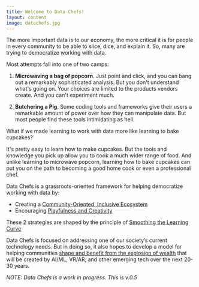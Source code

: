 ```yaml
---
title: Welcome to Data Chefs!
layout: content
image: datachefs.jpg
---
```


The more important data is to our economy, the more critical it is for people in every community to be able to slice, dice, and explain it. So, many are trying to democratize working with data. 

Most attempts fall into one of two camps:

1) __Microwaving a bag of popcorn__. Just point and click, and you can bang out a remarkably sophisticated analysis. But you don't understand what's going on. Your choices are limited to the products vendors create. And you can't experiment much.

2) __Butchering a Pig__.  Some coding tools and frameworks give their users a remarkable amount of power over how they can manipulate data. But most people find these tools intimidating as hell.

What if we made learning to work with data more like learning to bake cupcakes?

It's pretty easy to learn how to make cupcakes.  But the tools and knowledge you pick up allow you to cook a much wider range of food. And unlike learning to microwave popcorn, learning how to bake cupcakes can put you on the path to becoming a good home cook or even a professional chef.

Data Chefs is a grassroots-oriented framework for helping democratize working with data by:

 - Creating a [Community-Oriented, Inclusive Ecosystem](/pages/strategies/community.html)
 - Encouraging [Playfulness and Creativity](/pages/strategies/play.html)

These 2 strategies are shaped by the principle of [Smoothing the Learning Curve](/pages/strategies/smooth-learning-curve.html)

Data Chefs is focused on addressing one of our society’s current technology needs. But in doing so, it also hopes to develop a model for helping communities [shape and benefit from the explosion of wealth](https://toolkit.makersall.org/) that will be created by AI/ML, VR/AR, and other emerging tech over the next 20-30 years.

_NOTE: Data Chefs is a work in progress. This is v.0.5_

